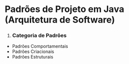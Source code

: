 # Padrões de Projeto em Java (Arquitetura de Software)

1. ### Categoria de Padrões

* Padrões Comportamentais
* Padrões Criacionais
* Padrões Estruturais